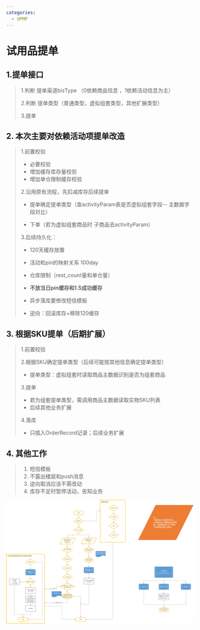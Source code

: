 ```yaml
---
categories:
  - UPMP
---
```

# 试用品提单



## 1.提单接口

> 1.判断 提单渠道bizType （0依赖商品信息 ，1依赖活动信息为主）
>
> 2.判断 提单类型（普通类型，虚拟组套类型，其他扩展类型）
>
> 3.提单

## 2. 本次主要对依赖活动项提单改造

> 1.前置校验
>
> * 必要校验
> * 增加缓存库存量校验
> * 增加单仓限制缓存校验
>
> 2.沿用原有流程，先扣减库存后续提单
>
> * 提单确定提单类型（查activityParam表是否虚拟组套字段-- 主数据字段对比）
>
> * 下单（若为虚拟组套商品时 子商品去activityParam）
>
> 3.后续持久化：
>
> * 120天缓存放置
> * 活动和pin的映射关系 100day
> * 仓库限制（rest_count量和单仓量）
>
> * **不放当日pin缓存和1.5成功缓存**
> * 异步落库要修改短信模板
> * 逆向：回滚库存+移除120缓存

## 3. 根据SKU提单（后期扩展）

> 1.前置校验
>
> 2.根据SKU确定提单类型（后续可能按其他信息确定提单类型）
>
> * 提单类型：虚拟组套时读取商品主数据识别是否为组套商品
>
> 3.提单
>
> * 若为组套提单类型，需调用商品主数据读取实物SKU列表
> * 后续其他业务扩展
>
> 4.落库
>
> * 只插入OrderRecord记录；后续业务扩展





## 4. 其他工作

> 1. 短信模板
> 2. 不露出楼层和push消息
> 3. 逆向取消应该不需改动
> 4. 库存不足时暂停活动，告知业务

![image-20210806221143012](https://raw.githubusercontent.com/ly1246621281/PicGo/main/img/image-20210806221143012.png)